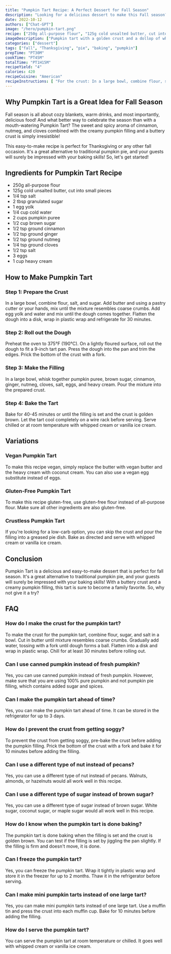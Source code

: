 ```yaml
---
title: "Pumpkin Tart Recipe: A Perfect Dessert for Fall Season"
description: "Looking for a delicious dessert to make this Fall season? Try this easy and mouth-watering Pumpkin Tart recipe that is sure to impress your friends and family!"
date: 2022-10-12
authors: ["Chat-GPT"]
image: "/hero/pumpkin-tart.png"
recipe: ["250g all-purpose flour", "125g cold unsalted butter, cut into small pieces", "1/4 tsp salt", "2 tbsp granulated sugar", "1 egg yolk", "1/4 cup cold water", "2 cups pumpkin puree", "1/2 cup brown sugar", "1/2 tsp ground cinnamon", "1/2 tsp ground ginger", "1/2 tsp ground nutmeg", "1/4 tsp ground cloves", "1/2 tsp salt", "3 eggs", "1 cup heavy cream"]
imageDescription: ["Pumpkin tart with a golden crust and a dollop of whipped cream on top"]
categories: ["dessert"]
tags: ["fall", "Thanksgiving", "pie", "baking", "pumpkin"]
prepTime: "PT30M"
cookTime: "PT45M"
totalTime: "PT1H15M"
recipeYield: "4"
calories: 420
recipeCuisine: "American"
recipeInstructions: [ "For the crust: In a large bowl, combine flour, salt, and sugar. Add butter and using a pastry cutter or your hands, mix until the mixture resembles coarse crumbs. Add egg yolk and water and mix until the dough comes together. Flatten the dough into a disk, wrap in plastic wrap and refrigerate for 30 minutes.", "Preheat the oven to 375°F (190°C). On a lightly floured surface, roll out the dough to fit a 9-inch tart pan. Press the dough into the pan and trim the edges. Prick the bottom of the crust with a fork.", "For the filling: In a large bowl, whisk together pumpkin puree, brown sugar, cinnamon, ginger, nutmeg, cloves, salt, eggs, and heavy cream. Pour the mixture into the prepared crust.", "Bake for 40-45 minutes or until the filling is set and the crust is golden brown. Let the tart cool completely on a wire rack before serving. Serve chilled or at room temperature with whipped cream or vanilla ice cream."]
---
```


## Why Pumpkin Tart is a Great Idea for Fall Season

Fall season is all about cozy blankets, warm drinks, and most importantly, delicious food! And what better way to celebrate the season than with a mouth-watering Pumpkin Tart? The sweet and spicy aroma of cinnamon, nutmeg, and cloves combined with the creamy pumpkin filling and a buttery crust is simply irresistible! 

This easy-to-make recipe is perfect for Thanksgiving or any other fall occasion. It's a great alternative to traditional pumpkin pie, and your guests will surely be impressed with your baking skills! So, let's get started!

## Ingredients for Pumpkin Tart Recipe

- 250g all-purpose flour
- 125g cold unsalted butter, cut into small pieces
- 1/4 tsp salt
- 2 tbsp granulated sugar
- 1 egg yolk
- 1/4 cup cold water
- 2 cups pumpkin puree
- 1/2 cup brown sugar
- 1/2 tsp ground cinnamon
- 1/2 tsp ground ginger
- 1/2 tsp ground nutmeg
- 1/4 tsp ground cloves
- 1/2 tsp salt
- 3 eggs
- 1 cup heavy cream

## How to Make Pumpkin Tart

### Step 1: Prepare the Crust

In a large bowl, combine flour, salt, and sugar. Add butter and using a pastry cutter or your hands, mix until the mixture resembles coarse crumbs. Add egg yolk and water and mix until the dough comes together. Flatten the dough into a disk, wrap in plastic wrap and refrigerate for 30 minutes.

### Step 2: Roll out the Dough

Preheat the oven to 375°F (190°C). On a lightly floured surface, roll out the dough to fit a 9-inch tart pan. Press the dough into the pan and trim the edges. Prick the bottom of the crust with a fork.

### Step 3: Make the Filling

In a large bowl, whisk together pumpkin puree, brown sugar, cinnamon, ginger, nutmeg, cloves, salt, eggs, and heavy cream. Pour the mixture into the prepared crust.

### Step 4: Bake the Tart

Bake for 40-45 minutes or until the filling is set and the crust is golden brown. Let the tart cool completely on a wire rack before serving. Serve chilled or at room temperature with whipped cream or vanilla ice cream.

## Variations

### Vegan Pumpkin Tart

To make this recipe vegan, simply replace the butter with vegan butter and the heavy cream with coconut cream. You can also use a vegan egg substitute instead of eggs.

### Gluten-Free Pumpkin Tart

To make this recipe gluten-free, use gluten-free flour instead of all-purpose flour. Make sure all other ingredients are also gluten-free.

### Crustless Pumpkin Tart

If you're looking for a low-carb option, you can skip the crust and pour the filling into a greased pie dish. Bake as directed and serve with whipped cream or vanilla ice cream.

## Conclusion

Pumpkin Tart is a delicious and easy-to-make dessert that is perfect for fall season. It's a great alternative to traditional pumpkin pie, and your guests will surely be impressed with your baking skills! With a buttery crust and a creamy pumpkin filling, this tart is sure to become a family favorite. So, why not give it a try?

## FAQ

### How do I make the crust for the pumpkin tart?

To make the crust for the pumpkin tart, combine flour, sugar, and salt in a bowl. Cut in butter until mixture resembles coarse crumbs. Gradually add water, tossing with a fork until dough forms a ball. Flatten into a disk and wrap in plastic wrap. Chill for at least 30 minutes before rolling out.

### Can I use canned pumpkin instead of fresh pumpkin?

Yes, you can use canned pumpkin instead of fresh pumpkin. However, make sure that you are using 100% pure pumpkin and not pumpkin pie filling, which contains added sugar and spices.

### Can I make the pumpkin tart ahead of time?

Yes, you can make the pumpkin tart ahead of time. It can be stored in the refrigerator for up to 3 days.

### How do I prevent the crust from getting soggy?

To prevent the crust from getting soggy, pre-bake the crust before adding the pumpkin filling. Prick the bottom of the crust with a fork and bake it for 10 minutes before adding the filling.

### Can I use a different type of nut instead of pecans?

Yes, you can use a different type of nut instead of pecans. Walnuts, almonds, or hazelnuts would all work well in this recipe.

### Can I use a different type of sugar instead of brown sugar?

Yes, you can use a different type of sugar instead of brown sugar. White sugar, coconut sugar, or maple sugar would all work well in this recipe.

### How do I know when the pumpkin tart is done baking?

The pumpkin tart is done baking when the filling is set and the crust is golden brown. You can test if the filling is set by jiggling the pan slightly. If the filling is firm and doesn't move, it is done.

### Can I freeze the pumpkin tart?

Yes, you can freeze the pumpkin tart. Wrap it tightly in plastic wrap and store it in the freezer for up to 2 months. Thaw it in the refrigerator before serving.

### Can I make mini pumpkin tarts instead of one large tart?

Yes, you can make mini pumpkin tarts instead of one large tart. Use a muffin tin and press the crust into each muffin cup. Bake for 10 minutes before adding the filling.

### How do I serve the pumpkin tart?

You can serve the pumpkin tart at room temperature or chilled. It goes well with whipped cream or vanilla ice cream.